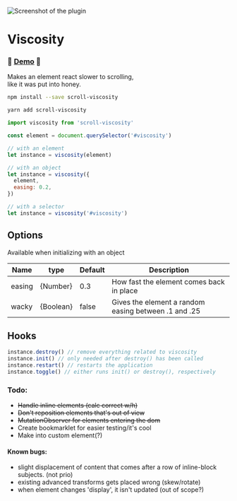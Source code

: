 ![Screenshot of the plugin](https://i.ibb.co/CBnbxXQ/screenshot.jpg "Screenshot")

# Viscosity

### 🐝 [Demo](http://www.erikthalen.com/bodega/viscosity)  🐝

Makes an element react slower to scrolling,  
like it was put into honey.

```bash
npm install --save scroll-viscosity
```

```bash
yarn add scroll-viscosity
```

```javascript
import viscosity from 'scroll-viscosity'

const element = document.querySelector('#viscosity')

// with an element
let instance = viscosity(element)

// with an object
let instance = viscosity({
  element,
  easing: 0.2,
})

// with a selector
let instance = viscosity('#viscosity')
```

## Options
Available when initializing with an object

| Name   | type      | Default | Description                                          |
| ------ | --------- | ------- | ---------------------------------------------------- |
| easing | {Number}  | 0.3     | How fast the element comes back in place             |
| wacky  | {Boolean} | false   | Gives the element a random easing between .1 and .25 |

## Hooks
```javascript
instance.destroy() // remove everything related to viscosity
instance.init() // only needed after destroy() has been called
instance.restart() // restarts the application
instance.toggle() // either runs init() or destroy(), respectively
```


### Todo:
- ~~Handle inline elements (calc correct w/h)~~
- ~~Don't reposition elements that's out of view~~
- ~~MutationObserver for elements entering the dom~~
- Create bookmarklet for easier testing/it's cool
- Make into custom element(?)

#### Known bugs:
- slight displacement of content that comes after a row of inline-block subjects. (not prio)
- existing advanced transforms gets placed wrong (skew/rotate)
- when element changes 'display', it isn't updated (out of scope?)

